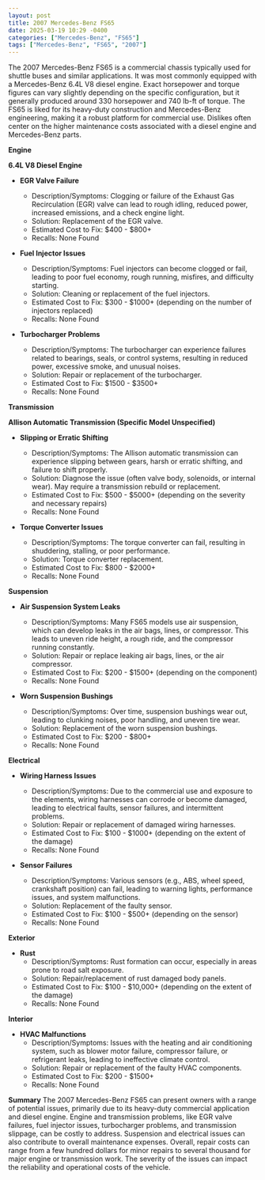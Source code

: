 ```yaml
---
layout: post
title: 2007 Mercedes-Benz FS65
date: 2025-03-19 10:29 -0400
categories: ["Mercedes-Benz", "FS65"]
tags: ["Mercedes-Benz", "FS65", "2007"]
---
```

The 2007 Mercedes-Benz FS65 is a commercial chassis typically used for shuttle buses and similar applications. It was most commonly equipped with a Mercedes-Benz 6.4L V8 diesel engine. Exact horsepower and torque figures can vary slightly depending on the specific configuration, but it generally produced around 330 horsepower and 740 lb-ft of torque. The FS65 is liked for its heavy-duty construction and Mercedes-Benz engineering, making it a robust platform for commercial use. Dislikes often center on the higher maintenance costs associated with a diesel engine and Mercedes-Benz parts.

**Engine**

**6.4L V8 Diesel Engine**
*   **EGR Valve Failure**
    *   Description/Symptoms: Clogging or failure of the Exhaust Gas Recirculation (EGR) valve can lead to rough idling, reduced power, increased emissions, and a check engine light.
    *   Solution: Replacement of the EGR valve.
    *   Estimated Cost to Fix: $400 - $800+
    *   Recalls: None Found

*   **Fuel Injector Issues**
    *   Description/Symptoms: Fuel injectors can become clogged or fail, leading to poor fuel economy, rough running, misfires, and difficulty starting.
    *   Solution: Cleaning or replacement of the fuel injectors.
    *   Estimated Cost to Fix: $300 - $1000+ (depending on the number of injectors replaced)
    *   Recalls: None Found

*   **Turbocharger Problems**
    *   Description/Symptoms: The turbocharger can experience failures related to bearings, seals, or control systems, resulting in reduced power, excessive smoke, and unusual noises.
    *   Solution: Repair or replacement of the turbocharger.
    *   Estimated Cost to Fix: $1500 - $3500+
    *   Recalls: None Found

**Transmission**

**Allison Automatic Transmission (Specific Model Unspecified)**
*   **Slipping or Erratic Shifting**
    *   Description/Symptoms: The Allison automatic transmission can experience slipping between gears, harsh or erratic shifting, and failure to shift properly.
    *   Solution: Diagnose the issue (often valve body, solenoids, or internal wear). May require a transmission rebuild or replacement.
    *   Estimated Cost to Fix: $500 - $5000+ (depending on the severity and necessary repairs)
    *   Recalls: None Found

*   **Torque Converter Issues**
    *   Description/Symptoms: The torque converter can fail, resulting in shuddering, stalling, or poor performance.
    *   Solution: Torque converter replacement.
    *   Estimated Cost to Fix: $800 - $2000+
    *   Recalls: None Found

**Suspension**

*   **Air Suspension System Leaks**
    *   Description/Symptoms: Many FS65 models use air suspension, which can develop leaks in the air bags, lines, or compressor. This leads to uneven ride height, a rough ride, and the compressor running constantly.
    *   Solution: Repair or replace leaking air bags, lines, or the air compressor.
    *   Estimated Cost to Fix: $200 - $1500+ (depending on the component)
    *   Recalls: None Found

*   **Worn Suspension Bushings**
    *   Description/Symptoms: Over time, suspension bushings wear out, leading to clunking noises, poor handling, and uneven tire wear.
    *   Solution: Replacement of the worn suspension bushings.
    *   Estimated Cost to Fix: $200 - $800+
    *   Recalls: None Found

**Electrical**

*   **Wiring Harness Issues**
    *   Description/Symptoms: Due to the commercial use and exposure to the elements, wiring harnesses can corrode or become damaged, leading to electrical faults, sensor failures, and intermittent problems.
    *   Solution: Repair or replacement of damaged wiring harnesses.
    *   Estimated Cost to Fix: $100 - $1000+ (depending on the extent of the damage)
    *   Recalls: None Found

*   **Sensor Failures**
    *   Description/Symptoms: Various sensors (e.g., ABS, wheel speed, crankshaft position) can fail, leading to warning lights, performance issues, and system malfunctions.
    *   Solution: Replacement of the faulty sensor.
    *   Estimated Cost to Fix: $100 - $500+ (depending on the sensor)
    *   Recalls: None Found

**Exterior**

*   **Rust**
    *   Description/Symptoms: Rust formation can occur, especially in areas prone to road salt exposure.
    *   Solution: Repair/replacement of rust damaged body panels.
    *   Estimated Cost to Fix: $100 - $10,000+ (depending on the extent of the damage)
    *   Recalls: None Found

**Interior**

*   **HVAC Malfunctions**
    *   Description/Symptoms: Issues with the heating and air conditioning system, such as blower motor failure, compressor failure, or refrigerant leaks, leading to ineffective climate control.
    *   Solution: Repair or replacement of the faulty HVAC components.
    *   Estimated Cost to Fix: $200 - $1500+
    *   Recalls: None Found

**Summary**
The 2007 Mercedes-Benz FS65 can present owners with a range of potential issues, primarily due to its heavy-duty commercial application and diesel engine. Engine and transmission problems, like EGR valve failures, fuel injector issues, turbocharger problems, and transmission slippage, can be costly to address. Suspension and electrical issues can also contribute to overall maintenance expenses. Overall, repair costs can range from a few hundred dollars for minor repairs to several thousand for major engine or transmission work. The severity of the issues can impact the reliability and operational costs of the vehicle.

